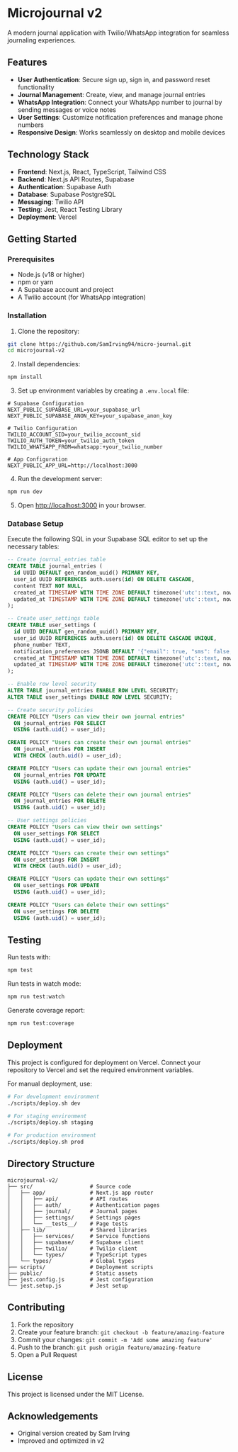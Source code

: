 # Microjournal v2

A modern journal application with Twilio/WhatsApp integration for seamless journaling experiences.

## Features

- **User Authentication**: Secure sign up, sign in, and password reset functionality
- **Journal Management**: Create, view, and manage journal entries
- **WhatsApp Integration**: Connect your WhatsApp number to journal by sending messages or voice notes
- **User Settings**: Customize notification preferences and manage phone numbers
- **Responsive Design**: Works seamlessly on desktop and mobile devices

## Technology Stack

- **Frontend**: Next.js, React, TypeScript, Tailwind CSS
- **Backend**: Next.js API Routes, Supabase
- **Authentication**: Supabase Auth
- **Database**: Supabase PostgreSQL
- **Messaging**: Twilio API
- **Testing**: Jest, React Testing Library
- **Deployment**: Vercel

## Getting Started

### Prerequisites

- Node.js (v18 or higher)
- npm or yarn
- A Supabase account and project
- A Twilio account (for WhatsApp integration)

### Installation

1. Clone the repository:

```bash
git clone https://github.com/SamIrving94/micro-journal.git
cd microjournal-v2
```

2. Install dependencies:

```bash
npm install
```

3. Set up environment variables by creating a `.env.local` file:

```env
# Supabase Configuration
NEXT_PUBLIC_SUPABASE_URL=your_supabase_url
NEXT_PUBLIC_SUPABASE_ANON_KEY=your_supabase_anon_key

# Twilio Configuration
TWILIO_ACCOUNT_SID=your_twilio_account_sid
TWILIO_AUTH_TOKEN=your_twilio_auth_token
TWILIO_WHATSAPP_FROM=whatsapp:+your_twilio_number

# App Configuration
NEXT_PUBLIC_APP_URL=http://localhost:3000
```

4. Run the development server:

```bash
npm run dev
```

5. Open [http://localhost:3000](http://localhost:3000) in your browser.

### Database Setup

Execute the following SQL in your Supabase SQL editor to set up the necessary tables:

```sql
-- Create journal_entries table
CREATE TABLE journal_entries (
  id UUID DEFAULT gen_random_uuid() PRIMARY KEY,
  user_id UUID REFERENCES auth.users(id) ON DELETE CASCADE,
  content TEXT NOT NULL,
  created_at TIMESTAMP WITH TIME ZONE DEFAULT timezone('utc'::text, now()) NOT NULL,
  updated_at TIMESTAMP WITH TIME ZONE DEFAULT timezone('utc'::text, now()) NOT NULL
);

-- Create user_settings table
CREATE TABLE user_settings (
  id UUID DEFAULT gen_random_uuid() PRIMARY KEY,
  user_id UUID REFERENCES auth.users(id) ON DELETE CASCADE UNIQUE,
  phone_number TEXT,
  notification_preferences JSONB DEFAULT '{"email": true, "sms": false, "whatsapp": false}'::jsonb,
  created_at TIMESTAMP WITH TIME ZONE DEFAULT timezone('utc'::text, now()) NOT NULL,
  updated_at TIMESTAMP WITH TIME ZONE DEFAULT timezone('utc'::text, now()) NOT NULL
);

-- Enable row level security
ALTER TABLE journal_entries ENABLE ROW LEVEL SECURITY;
ALTER TABLE user_settings ENABLE ROW LEVEL SECURITY;

-- Create security policies
CREATE POLICY "Users can view their own journal entries"
  ON journal_entries FOR SELECT
  USING (auth.uid() = user_id);

CREATE POLICY "Users can create their own journal entries"
  ON journal_entries FOR INSERT
  WITH CHECK (auth.uid() = user_id);

CREATE POLICY "Users can update their own journal entries"
  ON journal_entries FOR UPDATE
  USING (auth.uid() = user_id);

CREATE POLICY "Users can delete their own journal entries"
  ON journal_entries FOR DELETE
  USING (auth.uid() = user_id);

-- User settings policies
CREATE POLICY "Users can view their own settings"
  ON user_settings FOR SELECT
  USING (auth.uid() = user_id);

CREATE POLICY "Users can create their own settings"
  ON user_settings FOR INSERT
  WITH CHECK (auth.uid() = user_id);

CREATE POLICY "Users can update their own settings"
  ON user_settings FOR UPDATE
  USING (auth.uid() = user_id);

CREATE POLICY "Users can delete their own settings"
  ON user_settings FOR DELETE
  USING (auth.uid() = user_id);
```

## Testing

Run tests with:

```bash
npm test
```

Run tests in watch mode:

```bash
npm run test:watch
```

Generate coverage report:

```bash
npm run test:coverage
```

## Deployment

This project is configured for deployment on Vercel. Connect your repository to Vercel and set the required environment variables.

For manual deployment, use:

```bash
# For development environment
./scripts/deploy.sh dev

# For staging environment
./scripts/deploy.sh staging

# For production environment
./scripts/deploy.sh prod
```

## Directory Structure

```
microjournal-v2/
├── src/                  # Source code
│   ├── app/              # Next.js app router
│   │   ├── api/          # API routes
│   │   ├── auth/         # Authentication pages
│   │   ├── journal/      # Journal pages
│   │   ├── settings/     # Settings pages
│   │   └── __tests__/    # Page tests
│   ├── lib/              # Shared libraries
│   │   ├── services/     # Service functions
│   │   ├── supabase/     # Supabase client
│   │   ├── twilio/       # Twilio client
│   │   └── types/        # TypeScript types
│   └── types/            # Global types
├── scripts/              # Deployment scripts
├── public/               # Static assets
├── jest.config.js        # Jest configuration
└── jest.setup.js         # Jest setup
```

## Contributing

1. Fork the repository
2. Create your feature branch: `git checkout -b feature/amazing-feature`
3. Commit your changes: `git commit -m 'Add some amazing feature'`
4. Push to the branch: `git push origin feature/amazing-feature`
5. Open a Pull Request

## License

This project is licensed under the MIT License.

## Acknowledgements

- Original version created by Sam Irving
- Improved and optimized in v2
